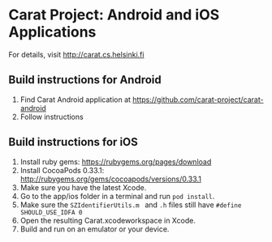 # Carat Project: Android and iOS Applications

For details, visit http://carat.cs.helsinki.fi

## Build instructions for Android

1. Find Carat Android application at https://github.com/carat-project/carat-android
2. Follow instructions

## Build instructions for iOS

1. Install ruby gems: https://rubygems.org/pages/download
2. Install CocoaPods 0.33.1: http://rubygems.org/gems/cocoapods/versions/0.33.1
3. Make sure you have the latest Xcode.
4. Go to the app/ios folder in a terminal and run `pod install`.
5. Make sure the `SZIdentifierUtils.m ` and `.h` files still have `#define SHOULD_USE_IDFA 0`
6. Open the resulting Carat.xcodeworkspace in Xcode.
7. Build and run on an emulator or your device.

